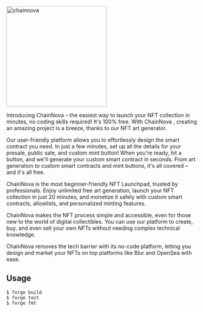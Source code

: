 <img width="264" alt="chainnova" src="https://github.com/ChainNovaTeam/drop-contracts/assets/108317502/80dd82de-e154-4258-aa22-63f601f6a8e1">

Introducing ChainNova  – the easiest way to launch your NFT collection in minutes, no coding skills required! It's 100% free. With ChainNova , creating an amazing project is a breeze, thanks to our NFT art generator.

Our user-friendly platform allows you to effortlessly design the smart contract you need. In just a few minutes, set up all the details for your presale, public sale, and custom mint button! When you're ready, hit a button, and we'll generate your custom smart contract in seconds. From art generation to custom smart contracts and mint buttons, it's all covered – and it's all free.

ChainNova  is the most beginner-friendly NFT Launchpad, trusted by professionals. Enjoy unlimited free art generation, launch your NFT collection in just 20 minutes, and monetize it safely with custom smart contracts, allowlists, and personalized minting features.

ChainNova makes the NFT process simple and accessible, even for those new to the world of digital collectibles. You can use our platform to create, buy, and even sell your own NFTs without needing complex technical knowledge.

ChainNova removes the tech barrier with its no-code platform, letting you design and market your NFTs on top platforms like Blur and OpenSea with ease.


## Usage

```shell
$ forge build
$ forge test
$ forge fmt
```


